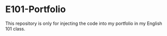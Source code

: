 E101-Portfolio
==============

This repository is only for injecting the code into my portfolio in my English 101 class.
